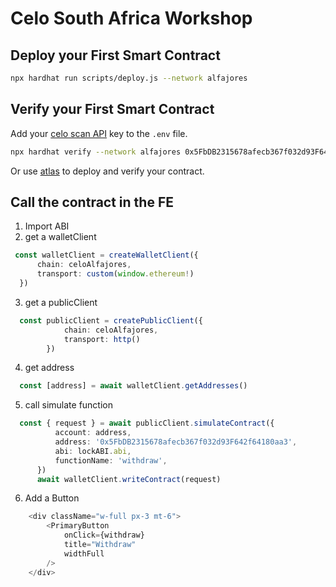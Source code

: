 # Celo South Africa Workshop


## Deploy your First Smart Contract


```bash
npx hardhat run scripts/deploy.js --network alfajores
```

## Verify your First Smart Contract

Add your [celo scan API](https://celoscan.io) key to the `.env` file.

```bash
npx hardhat verify --network alfajores 0x5FbDB2315678afecb367f032d93F642f64180aa3 1718954715   1
```

Or use [atlas](https://app.atlaszk.com/ide) to deploy and verify your contract. 


## Call the contract in the FE

1. Import ABI
2. get a walletClient

```typescript
 const walletClient = createWalletClient({
      chain: celoAlfajores,
      transport: custom(window.ethereum!)
  })
```

3. get a publicClient

```typescript
  const publicClient = createPublicClient({
            chain: celoAlfajores,
            transport: http()
        })
```

4. get address

```typescript
  const [address] = await walletClient.getAddresses()
```

5. call simulate function


```typescript
  const { request } = await publicClient.simulateContract({
          account: address,
          address: '0x5FbDB2315678afecb367f032d93F642f64180aa3',
          abi: lockABI.abi,
          functionName: 'withdraw',
      })
      await walletClient.writeContract(request)
```

6. Add a Button

```typescript
    <div className="w-full px-3 mt-6">
        <PrimaryButton
            onClick={withdraw}
            title="Withdraw"
            widthFull
        />
    </div>
```
